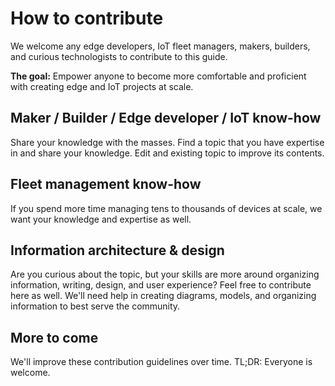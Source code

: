 # How to contribute

We welcome any edge developers, IoT fleet managers, makers, builders, and curious technologists to contribute to this guide.

**The goal:** Empower anyone to become more comfortable and proficient with creating edge and IoT projects at scale.

## Maker / Builder / Edge developer / IoT know-how

Share your knowledge with the masses. Find a topic that you have expertise in and share your knowledge. Edit and existing topic to improve its contents.

## Fleet management know-how

If you spend more time managing tens to thousands of devices at scale, we want your knowledge and expertise as well.

## Information architecture & design

Are you curious about the topic, but your skills are more around organizing information, writing, design, and user experience? Feel free to contribute here as well. We'll need help in creating diagrams, models, and organizing information to best serve the community.

## More to come

We'll improve these contribution guidelines over time. TL;DR: Everyone is welcome.